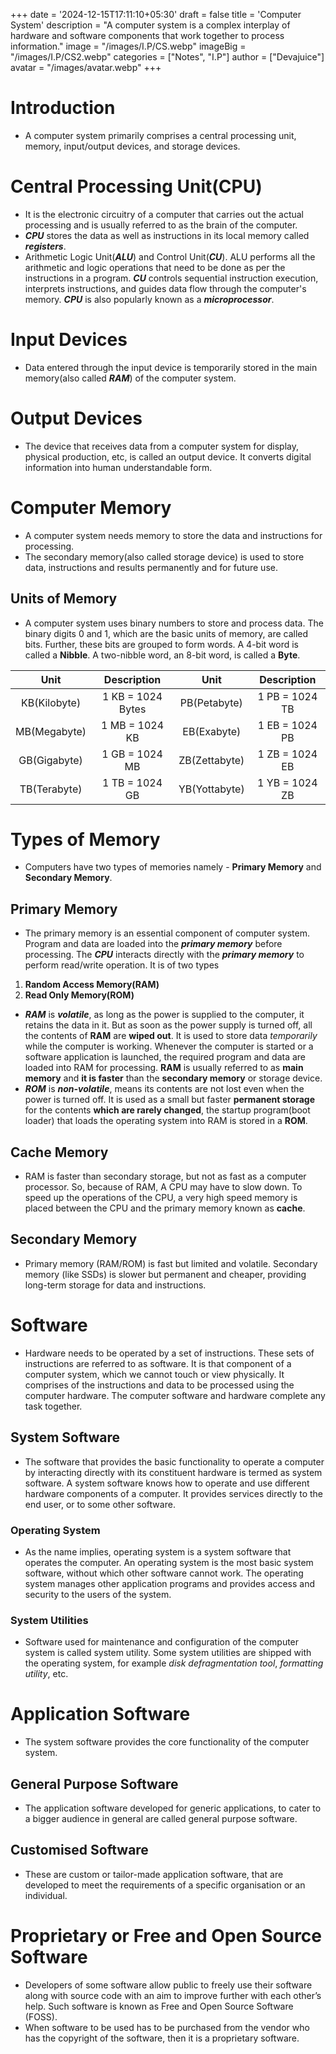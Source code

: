 +++
date = '2024-12-15T17:11:10+05:30'
draft = false
title = 'Computer System'
description = "A computer system is a complex interplay of hardware and software components that work together to process information."
image = "/images/I.P/CS.webp"
imageBig = "/images/I.P/CS2.webp"
categories = ["Notes", "I.P"]
author = ["Devajuice"]
avatar = "/images/avatar.webp"
+++
# Introduction

- A computer system primarily comprises a central processing unit, memory, input/output devices, and storage devices.

# Central Processing Unit(CPU)

- It is the electronic circuitry of a computer that carries out the actual processing and is usually referred to as the brain of the computer.
- ***CPU*** stores the data as well as instructions in its local memory called ***registers***.
- Arithmetic Logic Unit(***ALU***) and Control Unit(***CU***). ALU performs all the arithmetic and logic operations that need to be done as per the instructions in a program. ***CU*** controls sequential instruction execution, interprets instructions, and guides data flow through the computer's memory. ***CPU*** is also popularly known as a ***microprocessor***.

# Input Devices

- Data entered through the input device is temporarily stored in the main memory(also called ***RAM***) of the computer system.

# Output Devices

- The device that receives data from a computer system for display, physical production, etc, is called an output device. It converts digital information into human understandable form.

# Computer Memory

- A computer system needs memory to store the data and instructions for processing.
- The secondary memory(also called storage device) is used to store data, instructions and results permanently and for future use.

## Units of Memory

- A computer system uses binary numbers to store and process data. The binary digits 0 and 1, which are the basic units of memory, are called bits. Further, these bits are grouped to form words. A 4-bit word is called a **Nibble**. A two-nibble word, an 8-bit word, is called a **Byte**.

|     Unit     |    Description    |     Unit      |  Description   |
| :----------: | :---------------: | :-----------: | :------------: |
| KB(Kilobyte) | 1 KB = 1024 Bytes | PB(Petabyte)  | 1 PB = 1024 TB |
| MB(Megabyte) |  1 MB = 1024 KB   |  EB(Exabyte)  | 1 EB = 1024 PB |
| GB(Gigabyte) |  1 GB = 1024 MB   | ZB(Zettabyte) | 1 ZB = 1024 EB |
| TB(Terabyte) |  1 TB = 1024 GB   | YB(Yottabyte) | 1 YB = 1024 ZB |

# Types of Memory

- Computers have two types of memories namely - **Primary Memory** and **Secondary Memory**.

## Primary Memory

- The primary memory is an essential component of computer system. Program and data are loaded into the ***primary memory*** before processing. The ***CPU*** interacts directly with the ***primary memory*** to perform read/write operation. It is of two types

1. **Random Access Memory(RAM)**
2. **Read Only Memory(ROM)**

- ***RAM*** is ***volatile***, as long as the power is supplied to the computer, it retains the data in it. But as soon as the power supply is turned off, all the contents of **RAM** are **wiped out**. It is used to store data *temporarily* while the computer is working. Whenever the computer is started or a software application is launched, the required program and data are loaded into RAM for processing. **RAM** is usually referred to as **main memory** and **it is faster** than the **secondary memory** or storage device.
- ***ROM*** is ***non-volatile***, means its contents are not lost even when the power is turned off. It is used as a small but faster **permanent storage** for the contents **which are rarely changed**, the startup program(boot loader) that loads the operating system into RAM is stored in a **ROM**.

## Cache Memory

- RAM is faster than secondary storage, but not as fast as a computer processor. So, because of RAM, A CPU may have to slow down. To speed up the operations of the CPU, a very high speed memory is placed between the CPU and the primary memory known as **cache**.

## Secondary Memory

- Primary memory (RAM/ROM) is fast but limited and volatile. Secondary memory (like SSDs) is slower but permanent and cheaper, providing long-term storage for data and instructions.

# Software

- Hardware needs to be operated by a set of instructions. These sets of instructions are referred to as software. It is that component of a computer system, which we cannot touch or view physically. It comprises of the instructions and data to be processed using the computer hardware. The computer software and hardware complete any task together.

## System Software

- The software that provides the basic functionality to operate a computer by interacting directly with its constituent hardware is termed as system software. A system software knows how to operate and use different hardware components of a computer. It provides services directly to the end user, or to some other software.

### Operating System

- As the name implies, operating system is a system software that operates the computer. An operating system is the most basic system software, without which other software cannot work. The operating system manages other application programs and provides access and security to the users of the system.

### System Utilities

- Software used for maintenance and configuration of the computer system is called system utility. Some system utilities are shipped with the operating system, for example *disk defragmentation tool*, *formatting utility*, etc.

# Application Software

- The system software provides the core functionality of the computer system.

## General Purpose Software

- The application software developed for generic applications, to cater to a bigger audience in general are called general purpose software.

## Customised Software

- These are custom or tailor-made application software, that are developed to meet the requirements of a specific organisation or an individual.

# Proprietary or Free and Open Source Software

- Developers of some software allow public to freely use their software along with source code with an aim to improve further with each other’s help. Such software is known as Free and Open Source Software (FOSS).
- When software to be used has to be purchased from the vendor who has the copyright of the software, then it is a proprietary software.
